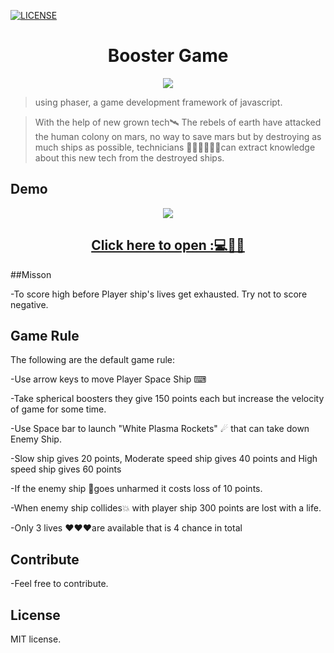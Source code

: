 [![LICENSE](https://img.shields.io/badge/license-MIT-blue.svg)](LICENSE)



<h1 align="center">Booster Game</h1>
<p align="center"><img src="https://user-images.githubusercontent.com/55925333/94810575-d5a13880-0411-11eb-93d1-aa9dedc22d18.png"/></p>

>using phaser, a game development framework of javascript.

>With the help of new grown tech🛰 The rebels of earth have attacked the human colony on mars, no way to save mars but by destroying as much ships as possible, technicians 👨🏻‍🏭👩🏻‍🔬can extract knowledge about this new tech from the destroyed ships.


## Demo
<p align="center"><img src="https://user-images.githubusercontent.com/55925333/94809684-96beb300-0410-11eb-960f-65e4050d8211.png"/></p>
<h2 align="center"><a href="https://amoghpete.github.io/Booster/">Click here to open :💻👨‍💻</a></h2>

##Misson

-To score high before Player ship's lives get exhausted. Try not to score negative.

## Game Rule

The following are the default game rule:

-Use arrow keys to move Player Space Ship ⌨

-Take spherical boosters they give 150 points each but increase the velocity of game for some time.

-Use Space bar to launch "White Plasma Rockets" ☄ that can take down Enemy Ship.

-Slow ship gives 20 points, Moderate speed ship gives 40 points and High speed ship gives 60 points

-If the enemy ship 👾goes unharmed it costs loss of 10 points.

-When enemy ship collides💥 with player ship 300 points are lost with a life.

-Only 3 lives ❤❤❤are available that is 4 chance in total


## Contribute

-Feel free to contribute.

## License

MIT license.
